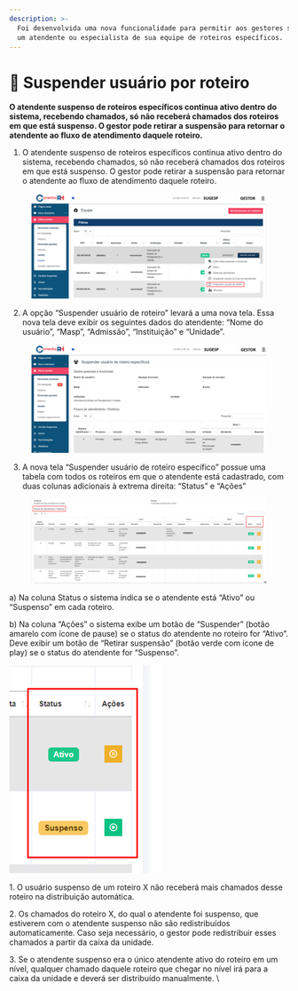 ```yaml
---
description: >-
  Foi desenvolvida uma nova funcionalidade para permitir aos gestores suspender
  um atendente ou especialista de sua equipe de roteiros específicos.
---
```


# 🚫 Suspender usuário por roteiro

**O atendente suspenso de roteiros específicos continua ativo dentro do sistema, recebendo chamados, só não receberá chamados dos roteiros em que está suspenso. O gestor pode retirar a suspensão para retornar o atendente ao fluxo de atendimento daquele roteiro.**

1. O atendente suspenso de roteiros específicos continua ativo dentro do sistema, recebendo chamados, só não receberá chamados dos roteiros em que está suspenso. O gestor pode retirar a suspensão para retornar o atendente ao fluxo de atendimento daquele roteiro.

<figure><img src="../.gitbook/assets/image (202).png" alt=""><figcaption></figcaption></figure>

2. A opção “Suspender usuário de roteiro” levará a uma nova tela. Essa nova tela deve exibir os seguintes dados do atendente: “Nome do usuário”, “Masp”, “Admissão”, “Instituição” e “Unidade”.

<figure><img src="../.gitbook/assets/image (195).png" alt=""><figcaption></figcaption></figure>

3. A nova tela “Suspender usuário de roteiro específico” possue uma tabela com todos os roteiros em que o atendente está cadastrado, com duas colunas adicionais à extrema direita: “Status” e “Ações”

<figure><img src="../.gitbook/assets/image (190).png" alt=""><figcaption></figcaption></figure>

a) Na coluna Status o sistema indica se o atendente está “Ativo” ou “Suspenso” em cada roteiro.

b) Na coluna “Ações” o sistema exibe um botão de “Suspender” (botão amarelo com ícone de pause) se o status do atendente no roteiro for “Ativo”. Deve exibir um botão de “Retirar suspensão” (botão verde com ícone de play) se o status do atendente for “Suspenso”.

![](<../.gitbook/assets/image (192).png>)

1\.      O usuário suspenso de um roteiro X não receberá mais chamados desse roteiro na distribuição automática.&#x20;

2\.      Os chamados do roteiro X, do qual o atendente foi suspenso, que estiverem com o atendente suspenso não são redistribuídos automaticamente. Caso seja necessário, o gestor pode redistribuir esses chamados a partir da caixa da unidade.

3\.      Se o atendente suspenso era o único atendente ativo do roteiro em um nível, qualquer chamado daquele roteiro que chegar no nível irá para a caixa da unidade e deverá ser distribuído manualmente. \

